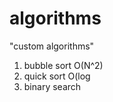 # algorithms
"custom algorithms"
1) bubble sort O(N^2) 
2) quick sort O(log   
3) binary search         
  
    
 
 
